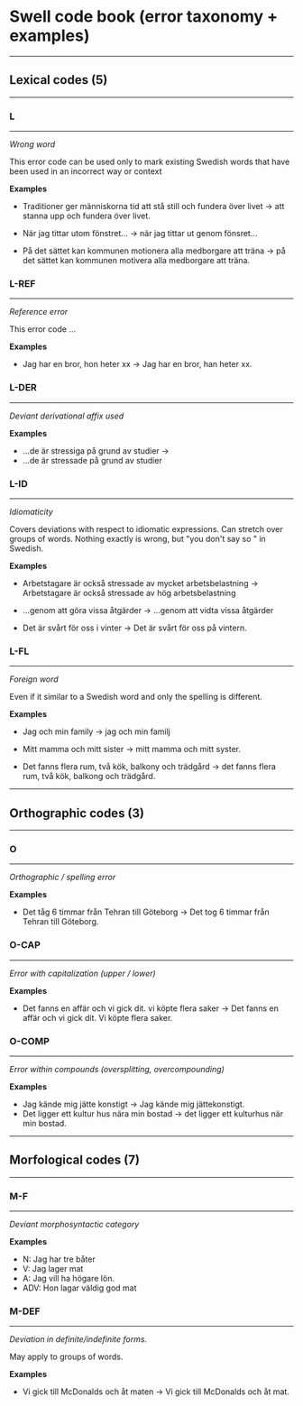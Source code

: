 # Swell code book (error taxonomy + examples)

---
## Lexical codes (5)
---

### L
---

_Wrong word_

This error code can be used only to mark existing Swedish words that have been used in an incorrect way or context

**Examples**

   * Traditioner ger människorna tid att stå still och fundera över livet → att stanna upp och fundera över livet.
  
   * När jag tittar utom fönstret… → när jag tittar  ut genom fönsret…

   * På det sättet kan kommunen motionera alla medborgare att träna → på det sättet kan kommunen motivera alla medborgare att träna.

### L-REF
---

_Reference error_

This error code ...

**Examples**

   * Jag har en bror, hon heter xx → Jag har en bror, han heter xx.

### L-DER
---

_Deviant derivational affix used_

**Examples**

   * ...de är stressiga på grund av studier → 
   * ...de är stressade på grund av studier

### L-ID
---

_Idiomaticity_ 

Covers deviations with respect to idiomatic expressions. Can stretch over groups of words. Nothing exactly is wrong, but "you don't say so " in Swedish.

**Examples**

   * Arbetstagare är också stressade av mycket arbetsbelastning →  Arbetstagare är också stressade av hög arbetsbelastning

   * ...genom att göra vissa åtgärder → ...genom att vidta vissa åtgärder 

   * Det är svårt för oss i vinter → Det är svårt för oss på vintern.

### L-FL
---

_Foreign word_

Even if it similar to a Swedish word and only the spelling is different.

**Examples**

   * Jag och min family → jag och min familj
   * Mitt mamma och mitt sister → mitt mamma och mitt syster.

   * Det fanns flera rum, två kök, balkony och trädgård → det fanns flera rum, två kök, balkong  och trädgård.

---
## Orthographic codes (3)
---

### O
---

_Orthographic / spelling error_

**Examples**

   * Det tåg 6 timmar från Tehran till Göteborg → Det tog 6 timmar från Tehran till Göteborg.

### O-CAP
---

_Error with capitalization (upper / lower)_

**Examples**

   * Det fanns en affär och vi gick dit. vi köpte flera saker → Det fanns en affär och vi gick dit. Vi köpte flera saker.

### O-COMP
---

_Error within compounds (oversplitting, overcompounding)_

**Examples**

   * Jag kände mig jätte konstigt → Jag kände mig jättekonstigt.
   * Det ligger ett kultur hus nära min bostad → det ligger ett kulturhus när min bostad.

---
## Morfological codes (7)
---

### M-F
---

_Deviant morphosyntactic category_

**Examples**

   * N: Jag har tre båter
   * V: Jag lager mat
   * A: Jag vill ha högare lön.
   * ADV: Hon lagar väldig god mat

### M-DEF
---

_Deviation in definite/indefinite forms._

May apply to groups of words.

**Examples**

   * Vi gick till McDonalds och åt maten → Vi gick till McDonalds och åt mat.
